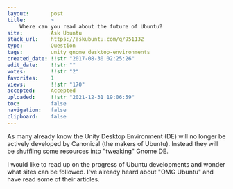 ```yaml
---
layout:       post
title:        >
    Where can you read about the future of Ubuntu?
site:         Ask Ubuntu
stack_url:    https://askubuntu.com/q/951132
type:         Question
tags:         unity gnome desktop-environments
created_date: !!str "2017-08-30 02:25:26"
edit_date:    !!str ""
votes:        !!str "2"
favorites:    1
views:        !!str "170"
accepted:     Accepted
uploaded:     !!str "2021-12-31 19:06:59"
toc:          false
navigation:   false
clipboard:    false
---
```


As many already know the Unity Desktop Environment (DE) will no longer be actively developed by Canonical (the makers of Ubuntu). Instead they will be shuffling some resources into "tweaking" Gnome DE.

I would like to read up on the progress of Ubuntu developments and wonder what sites can be followed. I've already heard about "OMG Ubuntu" and have read some of their articles.
